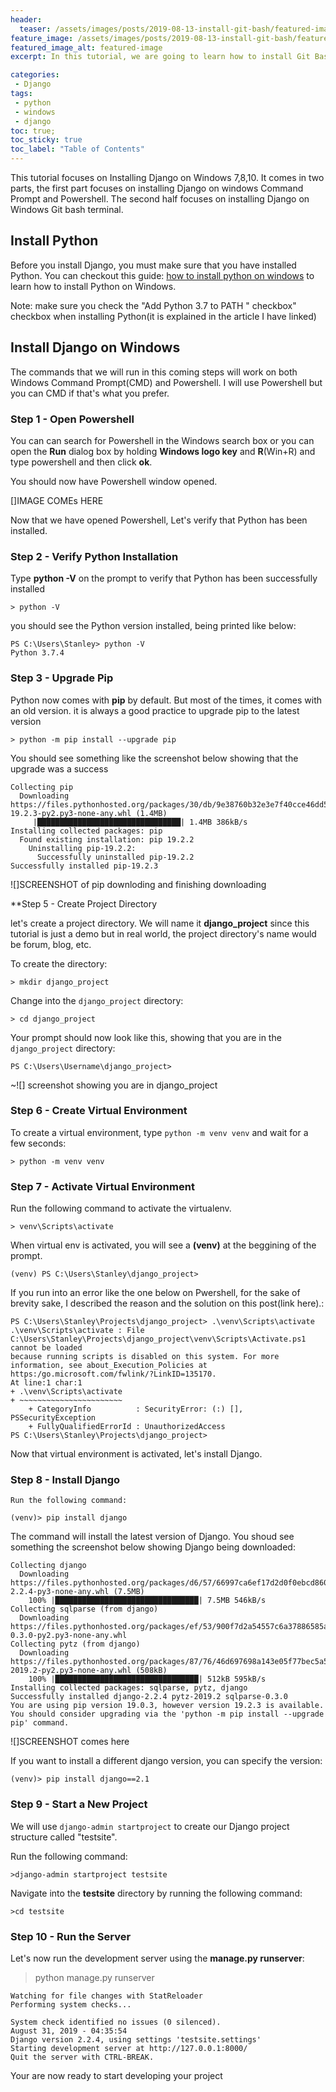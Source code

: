 ```yaml
---
header:
  teaser: /assets/images/posts/2019-08-13-install-git-bash/featured-image.jpg
feature_image: /assets/images/posts/2019-08-13-install-git-bash/featured-image.jpg
featured_image_alt: featured-image
excerpt: In this tutorial, we are going to learn how to install Git Bash on Windows. Git Bash for Windows is a package that comprises of `git` and `bash`.

categories:
 - Django
tags:
 - python
 - windows
 - django
toc: true;
toc_sticky: true
toc_label: "Table of Contents"
---
```



This tutorial focuses on Installing Django on Windows 7,8,10. It comes in two parts, the first part focuses on installing Django on windows Command Prompt and Powershell. The second half focuses on installing Django on Windows Git bash terminal.

## Install Python
Before you install Django, you must make sure that you have installed Python. You can checkout this guide: [how to install python on windows]() to learn how to install Python on Windows.

Note: make sure you check the "Add Python 3.7 to PATH " checkbox" checkbox when installing Python(it is explained in the article I have linked)

## Install Django on Windows

The commands that we will run in this coming steps will work on both Windows Command Prompt(CMD) and Powershell. I will use Powershell but you can CMD if that's what you prefer.

### Step 1 - Open Powershell

 You can can search for Powershell in the Windows search box or you can open the **Run** dialog box by holding **Windows logo key**  and **R**(Win+R) and type powershell and then click **ok**.

You should now have Powershell window opened.

[]IMAGE COMEs HERE

Now that we have opened Powershell, Let's verify that Python has been installed.

### Step 2 - Verify Python Installation

Type **python -V** on the prompt to verify that Python has been successfully installed

```
> python -V
```
you should see the  Python version installed, being printed like below:

```
PS C:\Users\Stanley> python -V
Python 3.7.4
```

### Step 3 - Upgrade Pip

Python now comes with **pip** by default. But most of the times, it comes with an old version. it is always a good practice to upgrade pip to  the latest version

```
> python -m pip install --upgrade pip
```
You should see something like the screenshot below showing that the upgrade was a success

```
Collecting pip
  Downloading https://files.pythonhosted.org/packages/30/db/9e38760b32e3e7f40cce46dd5fb107b8c73840df38f0046d8e6514e675a1/pip-19.2.3-py2.py3-none-any.whl (1.4MB)
     |████████████████████████████████| 1.4MB 386kB/s
Installing collected packages: pip
  Found existing installation: pip 19.2.2
    Uninstalling pip-19.2.2:
      Successfully uninstalled pip-19.2.2
Successfully installed pip-19.2.3
```

![]SCREENSHOT of pip downloding and finishing downloading

**Step 5 - Create Project Directory

let's create a project directory. We will name it **django_project** since this tutorial is just a demo but in real world, the project directory's  name would be forum, blog, etc.

To create the directory:

```
> mkdir django_project
```

Change into the `django_project` directory:

```
> cd django_project
````

Your prompt should now look like this, showing that you are in the `django_project` directory:

```
PS C:\Users\Username\django_project>
```
~![] screenshot showing you are in django_project


### Step 6 - Create Virtual Environment


To create a virtual environment, type `python -m venv venv` and wait for a few seconds:
```
> python -m venv venv
```

### Step 7 - Activate Virtual Environment
Run the following command to activate the virtualenv.

```
> venv\Scripts\activate
```
When virtual env is activated, you will see
a **(venv)** at the beggining of the prompt.

```
(venv) PS C:\Users\Stanley\django_project>
```

If you run into an error like the one below on Pwershell, for the sake of brevity sake, I described the reason and the solution on this post(link here).:

```
PS C:\Users\Stanley\Projects\django_project> .\venv\Scripts\activate
.\venv\Scripts\activate : File C:\Users\Stanley\Projects\django_project\venv\Scripts\Activate.ps1 cannot be loaded
because running scripts is disabled on this system. For more information, see about_Execution_Policies at
https:/go.microsoft.com/fwlink/?LinkID=135170.
At line:1 char:1
+ .\venv\Scripts\activate
+ ~~~~~~~~~~~~~~~~~~~~~~~
    + CategoryInfo          : SecurityError: (:) [], PSSecurityException
    + FullyQualifiedErrorId : UnauthorizedAccess
PS C:\Users\Stanley\Projects\django_project>
```

Now that virtual environment is activated, let's install Django.

### Step 8 - Install Django
```
Run the following command: 

(venv)> pip install django
````
The command will install the latest version of Django. You shoud see something the screenshot below showing Django being downloaded:
```
Collecting django
  Downloading https://files.pythonhosted.org/packages/d6/57/66997ca6ef17d2d0f0ebcd860bc6778095ffee04077ca8985928175da358/Django-2.2.4-py3-none-any.whl (7.5MB)
    100% |████████████████████████████████| 7.5MB 546kB/s
Collecting sqlparse (from django)
  Downloading https://files.pythonhosted.org/packages/ef/53/900f7d2a54557c6a37886585a91336520e5539e3ae2423ff1102daf4f3a7/sqlparse-0.3.0-py2.py3-none-any.whl
Collecting pytz (from django)
  Downloading https://files.pythonhosted.org/packages/87/76/46d697698a143e05f77bec5a526bf4e56a0be61d63425b68f4ba553b51f2/pytz-2019.2-py2.py3-none-any.whl (508kB)
    100% |████████████████████████████████| 512kB 595kB/s
Installing collected packages: sqlparse, pytz, django
Successfully installed django-2.2.4 pytz-2019.2 sqlparse-0.3.0
You are using pip version 19.0.3, however version 19.2.3 is available.
You should consider upgrading via the 'python -m pip install --upgrade pip' command.
```
![]SCREENSHOT comes here

If you want to install a different django version, you can specify the version:

```
(venv)> pip install django==2.1
````

### Step 9 - Start a New Project

We will use ``django-admin startproject`` to create our Django project structure called "testsite".

Run the following command:

```
>django-admin startproject testsite
```

Navigate into the **testsite** directory by running the following command:

```
>cd testsite
```

### Step 10 - Run the Server
Let's now run the development server using the **manage.py runserver**:

>python manage.py runserver
```
Watching for file changes with StatReloader
Performing system checks...

System check identified no issues (0 silenced).
August 31, 2019 - 04:35:54
Django version 2.2.4, using settings 'testsite.settings'
Starting development server at http://127.0.0.1:8000/
Quit the server with CTRL-BREAK.
```
Your are now ready to start developing your project